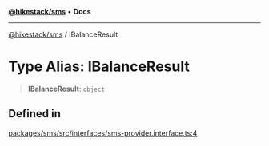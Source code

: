 [**@hikestack/sms**](/official/reference/sms/index.md) • **Docs**

***

[@hikestack/sms](/official/reference/sms/globals.md) / IBalanceResult

# Type Alias: IBalanceResult

> **IBalanceResult**: `object`

## Defined in

[packages/sms/src/interfaces/sms-provider.interface.ts:4](https://github.com/hikestack/hike/blob/25d344bbdfe0453d4900cd57dd6b39277250a015/packages/sms/src/interfaces/sms-provider.interface.ts#L4)
